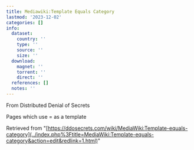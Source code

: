 ```yaml
---
title: Mediawiki:Template Equals Category
lastmod: '2023-12-02'
categories: []
info:
  dataset:
    country: ''
    type: ''
    source: ''
    size: ''
  download:
    magnet: ''
    torrent: ''
    direct: ''
  references: []
  notes: ''
---
```




From Distributed Denial of Secrets

Pages which use = as a template

Retrieved from
"[https://ddosecrets.com/wiki/MediaWiki:Template-equals-category](../index.php%3Ftitle=MediaWiki:Template-equals-category&action=edit&redlink=1.html)"

